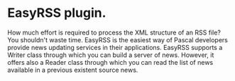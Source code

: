 # EasyRSS plugin.

How much effort is required to process the XML structure of an RSS file? You shouldn't waste time. EasyRSS is the easiest way of Pascal developers provide news updating services in their applications.
EasyRSS supports a Writer class through which you can build a server of news. However, it offers also a Reader class through which you can read the list of news available in a previous existent source news.